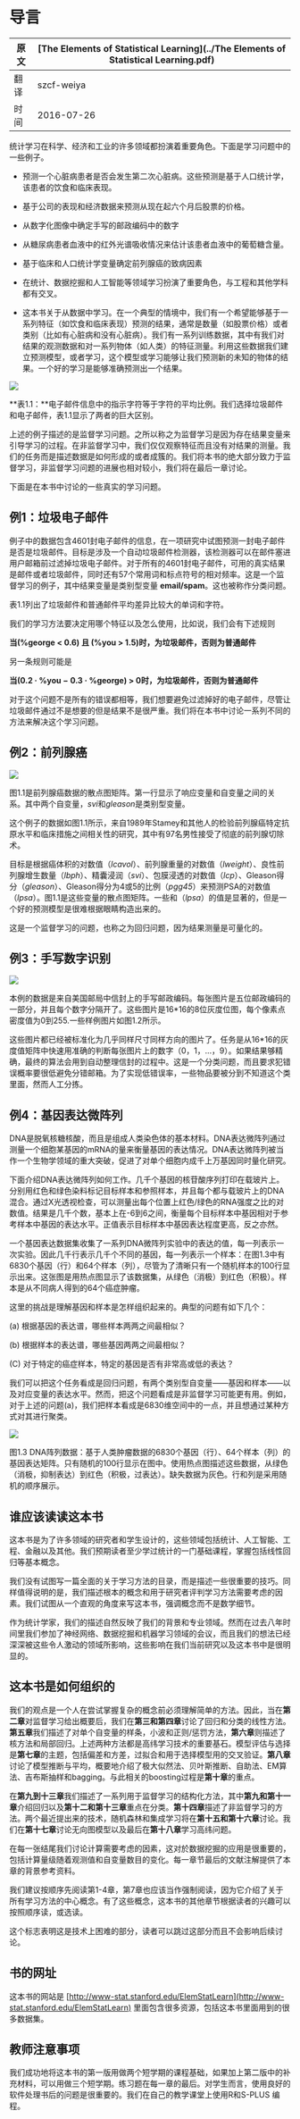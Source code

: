 # 导言

原文     | [The Elements of Statistical Learning](../The Elements of Statistical Learning.pdf)
      ---|---
翻译     | szcf-weiya
时间     | 2016-07-26

统计学习在科学、经济和工业的许多领域都扮演着重要角色。下面是学习问题中的一些例子。

- 预测一个心脏病患者是否会发生第二次心脏病。这些预测是基于人口统计学，该患者的饮食和临床表现。

- 基于公司的表现和经济数据来预测从现在起六个月后股票的价格。

- 从数字化图像中确定手写的邮政编码中的数字

- 从糖尿病患者血液中的红外光谱吸收情况来估计该患者血液中的葡萄糖含量。

- 基于临床和人口统计学变量确定前列腺癌的致病因素

- 在统计、数据挖掘和人工智能等领域学习扮演了重要角色，与工程和其他学科都有交叉。

- 这本书关于从数据中学习。在一个典型的情境中，我们有一个希望能够基于一系列特征（如饮食和临床表现）预测的结果，通常是数量（如股票价格）或者类别（比如有心脏病和没有心脏病）。我们有一系列训练数据，其中有我们对结果的观测数据和对一系列物体（如人类）的特征测量。利用这些数据我们建立预测模型，或者学习，这个模型或学习能够让我们预测新的未知的物体的结果。一个好的学习是能够准确预测出一个结果。

![](../img/01/intro_1.png)

**表1.1：**电子邮件信息中的指示字符等于字符的平均比例。我们选择垃圾邮件和电子邮件，表1.1显示了两者的巨大区别。

上述的例子描述的是监督学习问题。之所以称之为监督学习是因为存在结果变量来引导学习的过程。在非监督学习中，我们仅仅观察特征而且没有对结果的测量。我们的任务而是描述数据是如何形成的或者成簇的。我们将本书的绝大部分致力于监督学习，非监督学习问题的进展也相对较小，我们将在最后一章讨论。

下面是在本书中讨论的一些真实的学习问题。

## 例1：垃圾电子邮件

例子中的数据包含4601封电子邮件的信息，在一项研究中试图预测一封电子邮件是否是垃圾邮件。目标是涉及一个自动垃圾邮件检测器，该检测器可以在邮件塞进用户邮箱前过滤掉垃圾电子邮件。对于所有的4601封电子邮件，可用的真实结果是邮件或者垃圾邮件，同时还有57个常用词和标点符号的相对频率。这是一个监督学习的例子，其中结果变量是类别型变量 **email/spam**。这也被称作分类问题。

表1.1列出了垃圾邮件和普通邮件平均差异比较大的单词和字符。

我们的学习方法要决定用哪个特征以及怎么使用，比如说，我们会有下述规则


**当(%george < 0.6) 且 (%you > 1.5)时，为垃圾邮件，否则为普通邮件**

另一条规则可能是

**当(0.2 · %you − 0.3 · %george) > 0时，为垃圾邮件，否则为普通邮件**

对于这个问题不是所有的错误都相等，我们想要避免过滤掉好的电子邮件，尽管让垃圾邮件通过不是想要的但是结果不是很严重。我们将在本书中讨论一系列不同的方法来解决这个学习问题。

## 例2：前列腺癌

![](../img/01/fig1.1.png)

图1.1是前列腺癌数据的散点图矩阵。第一行显示了响应变量和自变量之间的关系。其中两个自变量，*svi*和*gleason*是类别型变量。

这个例子的数据如图1.1所示，来自1989年Stamey和其他人的检验前列腺癌特定抗原水平和临床措施之间相关性的研究，其中有97名男性接受了彻底的前列腺切除术。

目标是根据癌体积的对数值（*lcavol*）、前列腺重量的对数值（*lweight*）、良性前列腺增生数量（*lbph*）、精囊浸润（*svi*）、包膜浸透的对数值（*lcp*）、Gleason得分（*gleason*）、Gleason得分为4或5的比例（*pgg45*）来预测PSA的对数值（*lpsa*）。图1.1是这些变量的散点图矩阵。一些和（*lpsa*）的值是显著的，但是一个好的预测模型是很难根据眼睛构造出来的。

这是一个监督学习的问题，也称之为回归问题，因为结果测量是可量化的。

## 例3：手写数字识别

![](../img/01/fig1.2.png)

本例的数据是来自美国邮局中信封上的手写邮政编码。每张图片是五位邮政编码的一部分，并且每个数字分隔开了。这些图片是16*16的8位灰度位图，每个像素点密度值为0到255.一些样例图片如图1.2所示。

这些图片都已经被标准化为几乎同样尺寸同样方向的图片了。任务是从16*16的灰度值矩阵中快速用准确的判断每张图片上的数字（0，1，...，9）。如果结果够精确，最终的算法会用到自动整理信封的过程中。这是一个分类问题，而且要求犯错误概率要很低避免分错邮箱。为了实现低错误率，一些物品要被分到不知道这个类里面，然而人工分拣。

## 例4：基因表达微阵列

DNA是脱氧核糖核酸，而且是组成人类染色体的基本材料。DNA表达微阵列通过测量一个细胞某基因的mRNA的量来衡量基因的表达情况。DNA表达微阵列被当作一个生物学领域的重大突破，促进了对单个细胞内成千上万基因同时量化研究。

下面介绍DNA表达微阵列如何工作。几千个基因的核苷酸序列打印在载玻片上。分别用红色和绿色染料标记目标样本和参照样本，并且每个都与载玻片上的DNA混合。通过X光透视检查，可以测量出每个位置上红色/绿色的RNA强度之比的对数值。结果是几千个数，基本上在-6到6之间，衡量每个目标样本中基因相对于参考样本中基因的表达水平。正值表示目标样本中基因表达程度更高，反之亦然。

一个基因表达数据集收集了一系列DNA微阵列实验中的表达的值，每一列表示一次实验。因此几千行表示几千个不同的基因，每一列表示一个样本：在图1.3中有6830个基因（行）和64个样本（列），尽管为了清晰只有一个随机样本的100行显示出来。这张图是用热点图显示了该数据集，从绿色（消极）到红色（积极）。样本是从不同病人得到的64个癌症肿瘤。

这里的挑战是理解基因和样本是怎样组织起来的。典型的问题有如下几个：

(a) 根据基因的表达谱，哪些样本两两之间最相似？

(b) 根据样本的表达谱，哪些基因两两之间最相似？

(C) 对于特定的癌症样本，特定的基因是否有非常高或低的表达？

我们可以把这个任务看成是回归问题，有两个类别型自变量——基因和样本——以及对应变量的表达水平。然而，把这个问题看成是非监督学习可能更有用。例如，对于上述的问题(a)，我们把样本看成是6830维空间中的一点，并且想通过某种方式对其进行聚类。

![](../img/01/fig1.3.png)

图1.3 DNA阵列数据：基于人类肿瘤数据的6830个基因（行）、64个样本（列）的基因表达矩阵。只有随机的100行显示在图中。使用热点图描述这些数据，从绿色（消极，抑制表达）到红色（积极，过表达）。缺失数据为灰色。行和列是采用随机的顺序展示。

## 谁应该读读这本书

这本书是为了许多领域的研究者和学生设计的，这些领域包括统计、人工智能、工程、金融以及其他。我们预期读者至少学过统计的一门基础课程，掌握包括线性回归等基本概念。

我们没有试图写一篇全面的关于学习方法的目录，而是描述一些很重要的技巧。同样值得说明的是，我们描述根本的概念和用于研究者评判学习方法需要考虑的因素。我们试图从一个直观的角度来写这本书，强调概念而不是数学细节。

作为统计学家，我们的描述自然反映了我们的背景和专业领域。然而在过去八年时间里我们参加了神经网络、数据挖掘和机器学习领域的会议，而且我们的想法已经深深被这些令人激动的领域所影响，这些影响在我们当前研究以及这本书中是很明显的。

## 这本书是如何组织的

我们的观点是一个人在尝试掌握复杂的概念前必须理解简单的方法。因此，当在**第二章**对监督学习给出概要后，我们在**第三和第四章**讨论了回归和分类的线性方法。**第五章**我们描述了对单个自变量的样条，小波和正则/惩罚方法，**第六章**则描述了核方法和局部回归。上述两种方法都是高纬学习技术的重要基石。模型评估与选择是**第七章**的主题，包括偏差和方差，过拟合和用于选择模型用的交叉验证。**第八章**讨论了模型推断与平均，概要地介绍了极大似然法、贝叶斯推断、自助法、EM算法、吉布斯抽样和bagging。与此相关的boosting过程是**第十章**的重点。

在**第九到十三章**我们描述了一系列用于监督学习的结构化方法，其中**第九和第十一章**介绍回归以及**第十二和第十三章**重点在分类。**第十四章**描述了非监督学习的方法。两个最近提出来的技术，随机森林和集成学习将在**第十五和第十六章**讨论。我们在**第十七章**讨论无向图模型以及最后在**第十八章**学习高纬问题。

在每一张结尾我们讨论计算需要考虑的因素，这对於数据挖掘的应用是很重要的，包括计算量级随着观测值和自变量数目的变化。每一章节最后的文献注解提供了本章的背景参考资料。

我们建议按顺序先阅读第1-4章，第7章也应该当作强制阅读，因为它介绍了关于所有学习方法的中心概念。有了这些概念，这本书的其他章节根据读者的兴趣可以按照顺序读，或选读。

这个标志表明这是技术上困难的部分，读者可以跳过这部分而且不会影响后续讨论。

## 书的网址

这本书的网站是
[http://www-stat.stanford.edu/ElemStatLearn](http://www-stat.stanford.edu/ElemStatLearn)
里面包含很多资源，包括这本书里面用到的很多数据集。

## 教师注意事项

我们成功地将这本书的第一版用做两个短学期的课程基础，如果加上第二版中的补充材料，可以用做三个短学期。练习题在每一章的最后。对学生而言，使用良好的软件处理书后的问题是很重要的。我们在自己的教学课堂上使用R和S-PLUS 编程。
